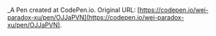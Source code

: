 # 
 _A Pen created at CodePen.io. Original URL: [https://codepen.io/wei-paradox-xu/pen/OJJaPVN](https://codepen.io/wei-paradox-xu/pen/OJJaPVN).

 